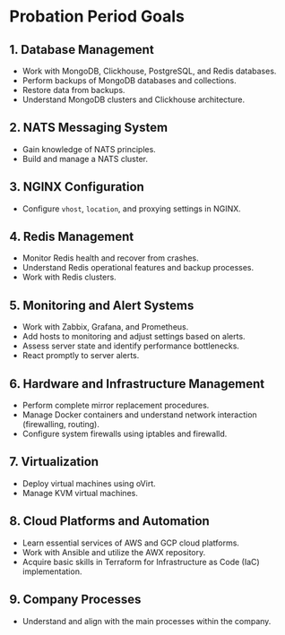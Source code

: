 # Probation Period Goals

## 1. Database Management
- Work with MongoDB, Clickhouse, PostgreSQL, and Redis databases.
- Perform backups of MongoDB databases and collections.
- Restore data from backups.
- Understand MongoDB clusters and Clickhouse architecture.

## 2. NATS Messaging System
- Gain knowledge of NATS principles.
- Build and manage a NATS cluster.

## 3. NGINX Configuration
- Configure `vhost`, `location`, and proxying settings in NGINX.

## 4. Redis Management
- Monitor Redis health and recover from crashes.
- Understand Redis operational features and backup processes.
- Work with Redis clusters.

## 5. Monitoring and Alert Systems
- Work with Zabbix, Grafana, and Prometheus.
- Add hosts to monitoring and adjust settings based on alerts.
- Assess server state and identify performance bottlenecks.
- React promptly to server alerts.

## 6. Hardware and Infrastructure Management
- Perform complete mirror replacement procedures.
- Manage Docker containers and understand network interaction (firewalling, routing).
- Configure system firewalls using iptables and firewalld.

## 7. Virtualization
- Deploy virtual machines using oVirt.
- Manage KVM virtual machines.

## 8. Cloud Platforms and Automation
- Learn essential services of AWS and GCP cloud platforms.
- Work with Ansible and utilize the AWX repository.
- Acquire basic skills in Terraform for Infrastructure as Code (IaC) implementation.

## 9. Company Processes
- Understand and align with the main processes within the company.